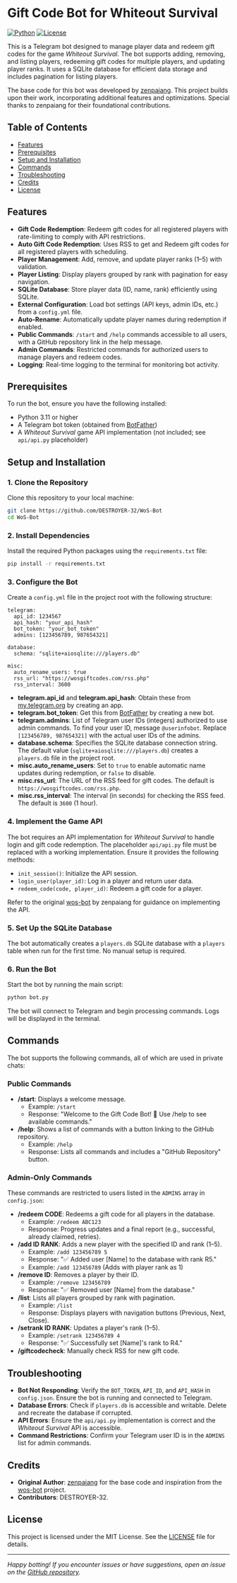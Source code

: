 # Gift Code Bot for Whiteout Survival

[![Python](https://img.shields.io/badge/Python-3.11+-blue.svg)](https://www.python.org/)
[![License](https://img.shields.io/badge/License-MIT-green.svg)](LICENSE)

This is a Telegram bot designed to manage player data and redeem gift codes for the game *Whiteout Survival*. The bot supports adding, removing, and listing players, redeeming gift codes for multiple players, and updating player ranks. It uses a SQLite database for efficient data storage and includes pagination for listing players.

The base code for this bot was developed by [zenpaiang](https://github.com/zenpaiang). This project builds upon their work, incorporating additional features and optimizations. Special thanks to zenpaiang for their foundational contributions.

## Table of Contents

- [Features](#features)
- [Prerequisites](#prerequisites)
- [Setup and Installation](#setup-and-installation)
- [Commands](#commands)
- [Troubleshooting](#troubleshooting)
- [Credits](#credits)
- [License](#license)

## Features

- **Gift Code Redemption**: Redeem gift codes for all registered players with rate-limiting to comply with API restrictions.
- **Auto Gift Code Redemption**: Uses RSS to get and Redeem gift codes for all registered players with scheduling.
- **Player Management**: Add, remove, and update player ranks (1–5) with validation.
- **Player Listing**: Display players grouped by rank with pagination for easy navigation.
- **SQLite Database**: Store player data (ID, name, rank) efficiently using SQLite.
- **External Configuration**: Load bot settings (API keys, admin IDs, etc.) from a `config.yml` file.
- **Auto-Rename**: Automatically update player names during redemption if enabled.
- **Public Commands**: `/start` and `/help` commands accessible to all users, with a GitHub repository link in the help message.
- **Admin Commands**: Restricted commands for authorized users to manage players and redeem codes.
- **Logging**: Real-time logging to the terminal for monitoring bot activity.

## Prerequisites

To run the bot, ensure you have the following installed:

- Python 3.11 or higher
- A Telegram bot token (obtained from [BotFather](https://t.me/BotFather))
- A *Whiteout Survival* game API implementation (not included; see `api/api.py` placeholder)

## Setup and Installation

### 1. Clone the Repository
Clone this repository to your local machine:

```bash
git clone https://github.com/DESTROYER-32/WoS-Bot
cd WoS-Bot
```

### 2. Install Dependencies
Install the required Python packages using the `requirements.txt` file:

```bash
pip install -r requirements.txt
```

### 3. Configure the Bot
Create a `config.yml` file in the project root with the following structure:

```
telegram:
  api_id: 1234567
  api_hash: "your_api_hash"
  bot_token: "your_bot_token"
  admins: [123456789, 987654321]

database:
  schema: "sqlite+aiosqlite:///players.db"

misc:
  auto_rename_users: true
  rss_url: "https://wosgiftcodes.com/rss.php"
  rss_interval: 3600
```

- **telegram.api_id** and **telegram.api_hash**: Obtain these from [my.telegram.org](https://my.telegram.org) by creating an app.
- **telegram.bot_token**: Get this from [BotFather](https://t.me/BotFather) by creating a new bot.
- **telegram.admins**: List of Telegram user IDs (integers) authorized to use admin commands. To find your user ID, message `@userinfobot`. Replace `[123456789, 987654321]` with the actual user IDs of the admins.
- **database.schema**: Specifies the SQLite database connection string. The default value (`sqlite+aiosqlite:///players.db`) creates a `players.db` file in the project root.
- **misc.auto_rename_users**: Set to `true` to enable automatic name updates during redemption, or `false` to disable.
- **misc.rss_url**: The URL of the RSS feed for gift codes. The default is `https://wosgiftcodes.com/rss.php`.
- **misc.rss_interval**: The interval (in seconds) for checking the RSS feed. The default is `3600` (1 hour).


### 4. Implement the Game API
The bot requires an API implementation for *Whiteout Survival* to handle login and gift code redemption. The placeholder `api/api.py` file must be replaced with a working implementation. Ensure it provides the following methods:
- `init_session()`: Initialize the API session.
- `login_user(player_id)`: Log in a player and return user data.
- `redeem_code(code, player_id)`: Redeem a gift code for a player.

Refer to the original [wos-bot](https://github.com/zenpaiang/wos-bot) by zenpaiang for guidance on implementing the API.

### 5. Set Up the SQLite Database
The bot automatically creates a `players.db` SQLite database with a `players` table when run for the first time. No manual setup is required.

### 6. Run the Bot
Start the bot by running the main script:

```bash
python bot.py
```

The bot will connect to Telegram and begin processing commands. Logs will be displayed in the terminal.

## Commands

The bot supports the following commands, all of which are used in private chats:

### Public Commands
- **/start**: Displays a welcome message.
  - Example: `/start`
  - Response: "Welcome to the Gift Code Bot! 🎉 Use /help to see available commands."
- **/help**: Shows a list of commands with a button linking to the GitHub repository.
  - Example: `/help`
  - Response: Lists all commands and includes a "GitHub Repository" button.

### Admin-Only Commands
These commands are restricted to users listed in the `ADMINS` array in `config.json`:
- **/redeem CODE**: Redeems a gift code for all players in the database.
  - Example: `/redeem ABC123`
  - Response: Progress updates and a final report (e.g., successful, already claimed, retries).
- **/add ID RANK**: Adds a new player with the specified ID and rank (1–5).
  - Example: `/add 123456789 5`
  - Response: "✅ Added user [Name] to the database with rank R5."
  - Example: `/add 123456789` (Adds with player rank as 1)
- **/remove ID**: Removes a player by their ID.
  - Example: `/remove 123456789`
  - Response: "✅ Removed user [Name] from the database."
- **/list**: Lists all players grouped by rank with pagination.
  - Example: `/list`
  - Response: Displays players with navigation buttons (Previous, Next, Close).
- **/setrank ID RANK**: Updates a player's rank (1–5).
  - Example: `/setrank 123456789 4`
  - Response: "✅ Successfully set [Name]'s rank to R4."
- **/giftcodecheck**: Manually check RSS for new gift code.

## Troubleshooting

- **Bot Not Responding**: Verify the `BOT_TOKEN`, `API_ID`, and `API_HASH` in `config.json`. Ensure the bot is running and connected to Telegram.
- **Database Errors**: Check if `players.db` is accessible and writable. Delete and recreate the database if corrupted.
- **API Errors**: Ensure the `api/api.py` implementation is correct and the *Whiteout Survival* API is accessible.
- **Command Restrictions**: Confirm your Telegram user ID is in the `ADMINS` list for admin commands.

## Credits

- **Original Author**: [zenpaiang](https://github.com/zenpaiang) for the base code and inspiration from the [wos-bot](https://github.com/zenpaiang/wos-bot) project.
- **Contributors**: DESTROYER-32.

## License

This project is licensed under the MIT License. See the [LICENSE](LICENSE) file for details.

---

*Happy botting! If you encounter issues or have suggestions, open an issue on the [GitHub repository](https://github.com/DESTROYER-32/WoS-Bot).*